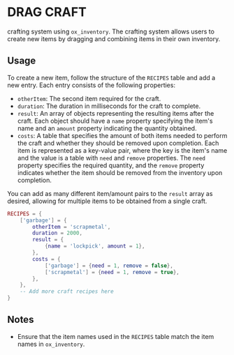 # DRAG CRAFT

crafting system using `ox_inventory`. The crafting system allows users to create new items by dragging and combining items in their own inventory.

## Usage

To create a new item, follow the structure of the `RECIPES` table and add a new entry. Each entry consists of the following properties:

- `otherItem`: The second item required for the craft.
- `duration`: The duration in milliseconds for the craft to complete.
- `result`: An array of objects representing the resulting items after the craft. Each object should have a `name` property specifying the item's name and an `amount` property indicating the quantity obtained.
- `costs`: A table that specifies the amount of both items needed to perform the craft and whether they should be removed upon completion. Each item is represented as a key-value pair, where the key is the item's name and the value is a table with `need` and `remove` properties. The `need` property specifies the required quantity, and the `remove` property indicates whether the item should be removed from the inventory upon completion.

You can add as many different item/amount pairs to the `result` array as desired, allowing for multiple items to be obtained from a single craft.

```lua
RECIPES = {
    ['garbage'] = {
        otherItem = 'scrapmetal',
        duration = 2000,
        result = {
            {name = 'lockpick', amount = 1},
        },
        costs = {
            ['garbage'] = {need = 1, remove = false},
            ['scrapmetal'] = {need = 1, remove = true},
        },
    },
    -- Add more craft recipes here
}
```

## Notes

- Ensure that the item names used in the `RECIPES` table match the item names in `ox_inventory`.
